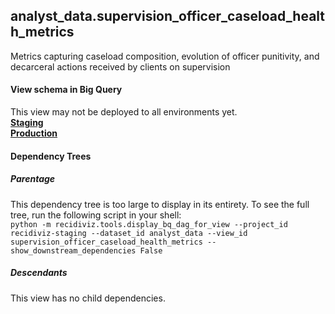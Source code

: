 ## analyst_data.supervision_officer_caseload_health_metrics
Metrics capturing caseload composition, evolution of officer punitivity, and decarceral actions received by clients on supervision

#### View schema in Big Query
This view may not be deployed to all environments yet.<br/>
[**Staging**](https://console.cloud.google.com/bigquery?pli=1&p=recidiviz-staging&page=table&project=recidiviz-staging&d=analyst_data&t=supervision_officer_caseload_health_metrics)
<br/>
[**Production**](https://console.cloud.google.com/bigquery?pli=1&p=recidiviz-123&page=table&project=recidiviz-123&d=analyst_data&t=supervision_officer_caseload_health_metrics)
<br/>

#### Dependency Trees

##### Parentage
This dependency tree is too large to display in its entirety. To see the full tree, run the following script in your shell: <br/>
```python -m recidiviz.tools.display_bq_dag_for_view --project_id recidiviz-staging --dataset_id analyst_data --view_id supervision_officer_caseload_health_metrics --show_downstream_dependencies False```

##### Descendants
This view has no child dependencies.
